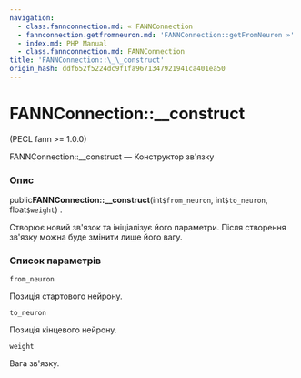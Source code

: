 ```yaml
---
navigation:
  - class.fannconnection.md: « FANNConnection
  - fannconnection.getfromneuron.md: 'FANNConnection::getFromNeuron »'
  - index.md: PHP Manual
  - class.fannconnection.md: FANNConnection
title: 'FANNConnection::\_\_construct'
origin_hash: ddf652f5224dc9f1fa9671347921941ca401ea50
---
```

# FANNConnection::\_\_construct

(PECL fann >= 1.0.0)

FANNConnection::\_\_construct — Конструктор зв'язку

### Опис

public**FANNConnection::\_\_construct**(int`$from_neuron`, int`$to_neuron`, float`$weight`) .

Створює новий зв'язок та ініціалізує його параметри. Після створення зв'язку можна буде змінити лише його вагу.

### Список параметрів

`from_neuron`

Позиція стартового нейрону.

`to_neuron`

Позиція кінцевого нейрону.

`weight`

Вага зв'язку.
